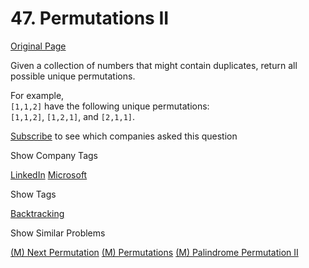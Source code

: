 # 47. Permutations II

[Original Page](https://leetcode.com/problems/permutations-ii/)

Given a collection of numbers that might contain duplicates, return all possible unique permutations.

For example,  
`[1,1,2]` have the following unique permutations:  
`[1,1,2]`, `[1,2,1]`, and `[2,1,1]`.

<div>

[Subscribe](/subscribe/) to see which companies asked this question

</div>

<div>

<div id="company_tags" class="btn btn-xs btn-warning">Show Company Tags</div>

<span class="hidebutton">[LinkedIn](/company/linkedin/) [Microsoft](/company/microsoft/)</span></div>

<div>

<div id="tags" class="btn btn-xs btn-warning">Show Tags</div>

<span class="hidebutton">[Backtracking](/tag/backtracking/)</span></div>

<div>

<div id="similar" class="btn btn-xs btn-warning">Show Similar Problems</div>

<span class="hidebutton">[(M) Next Permutation](/problems/next-permutation/) [(M) Permutations](/problems/permutations/) [(M) Palindrome Permutation II](/problems/palindrome-permutation-ii/)</span></div>